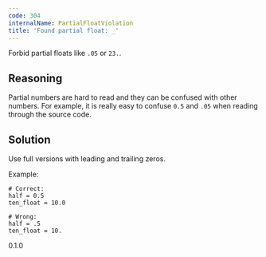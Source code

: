 ```yaml
---
code: 304
internalName: PartialFloatViolation
title: 'Found partial float: _'
---
```


Forbid partial floats like `.05` or `23.`.

## Reasoning
Partial numbers are hard to read and they can be confused with other
numbers. For example, it is really easy to confuse `0.5` and `.05`
when reading through the source code.

## Solution
Use full versions with leading and trailing zeros.

Example:

    # Correct:
    half = 0.5
    ten_float = 10.0
    
    # Wrong:
    half = .5
    ten_float = 10.

<div class="versionadded">

0.1.0

</div>